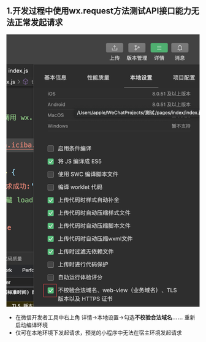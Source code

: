 ## 1.开发过程中使用wx.request方法测试API接口能力无法正常发起请求  
![这是图片](https://github.com/helloworl9527/Code_learn/blob/main/pictures/截屏2024-11-12%2022.25.38.png "Magic Gardens")
- 在微信开发者工具中右上角 详情->本地设置->勾选**不校验合法域名......** 重新启动编译环境
- 仅可在本地环境下发起请求，预览的小程序中无法在宿主环境发起请求
